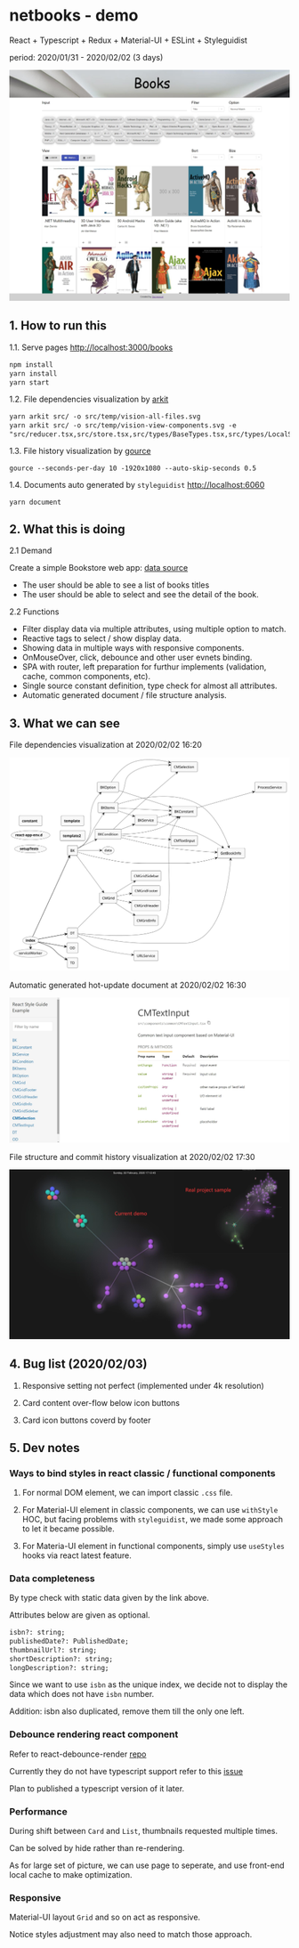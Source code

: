 # netbooks - demo

React + Typescript + Redux + Material-UI + ESLint + Styleguidist

period: 2020/01/31 - 2020/02/02 (3 days)  

![main view](https://github.com/ibarapascal/netbooks/blob/master/src/temp/screenshot-main-view-20200202162746.jpg)

## 1. How to run this  

1.1. Serve pages  [http://localhost:3000/books](http://localhost:3000/books)

```shell
npm install
yarn install
yarn start
```

1.2. File dependencies visualization by [arkit](https://github.com/dyatko/arkit)  

```shell
yarn arkit src/ -o src/temp/vision-all-files.svg
yarn arkit src/ -o src/temp/vision-view-components.svg -e "src/reducer.tsx,src/store.tsx,src/types/BaseTypes.tsx,src/types/LocalStorage.tsx"
```

1.3. File history visualization by [gource](https://github.com/acaudwell/Gource)  

```shell
gource --seconds-per-day 10 -1920x1080 --auto-skip-seconds 0.5
```

1.4. Documents auto generated by `styleguidist`  [http://localhost:6060](http://localhost:6060)

```shell
yarn document
```

## 2. What this is doing  

2.1 Demand  

Create a simple Bookstore web app: [data source](https://raw.githubusercontent.com/bvaughn/infinite-list-reflow-examples/master/books.json)  

- The user should be able to see a list of books titles  
- The user should be able to select and see the detail of the book.  

2.2 Functions  

- Filter display data via multiple attributes, using multiple option to match.  
- Reactive tags to select / show display data.  
- Showing data in multiple ways with responsive components.  
- OnMouseOver, click, debounce and other user evnets binding.  
- SPA with router, left preparation for furthur implements (validation, cache, common components, etc).  
- Single source constant definition, type check for almost all attributes.  
- Automatic generated document / file structure analysis.  

## 3. What we can see

File dependencies visualization at 2020/02/02 16:20  

![2020/02/02 16:20](https://github.com/ibarapascal/netbooks/blob/master/src/temp/vision-view-components.svg)

Automatic generated hot-update document at 2020/02/02 16:30  

![2020/02/02 16:30](https://github.com/ibarapascal/netbooks/blob/master/src/temp/screenshot-document-20200202162832.jpg)

File structure and commit history visualization at 2020/02/02 17:30  

![2020/02/02 17:30](https://github.com/ibarapascal/netbooks/blob/master/src/temp/screenshot-files-20200202172311.jpg)

## 4. Bug list (2020/02/03)  

1. Responsive setting not perfect (implemented under 4k resolution)  

2. Card content over-flow below icon buttons  

3. Card icon buttons coverd by footer  

## 5. Dev notes  

### Ways to bind styles in react classic / functional components  

1. For normal DOM element, we can import classic `.css` file.  

2. For Material-UI element in classic components, we can use `withStyle` HOC, but facing problems with `styleguidist`, we made some approach to let it became possible.  

3. For Materia-UI element in functional components, simply use `useStyles` hooks via react latest feature.  

### Data completeness  

By type check with static data given by the link above.  

Attributes below are given as optional.  

```tsx
isbn?: string;
publishedDate?: PublishedDate;
thumbnailUrl?: string;
shortDescription?: string;
longDescription?: string;
```

Since we want to use `isbn` as the unique index, we decide not to display the data which does not have `isbn` number.  

Addition: isbn also duplicated, remove them till the only one left.  

### Debounce rendering react component

Refer to react-debounce-render [repo](https://github.com/podefr/react-debounce-render)

Currently they do not have typescript support refer to this [issue](https://github.com/podefr/react-debounce-render/issues/14)  

Plan to published a typescript version of it later.  

### Performance

During shift between `Card` and `List`, thumbnails requested multiple times.  

Can be solved by hide rather than re-rendering.  

As for large set of picture, we can use page to seperate, and use front-end local cache to make optimization.  

### Responsive

Material-UI layout `Grid` and so on act as responsive.  

Notice styles adjustment may also need to match those approach.  
